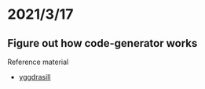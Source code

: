 # 2021/3/17
## Figure out how code-generator works


Reference material
- [yggdrasill](https://github.com/lpxxn/yggdrasill)